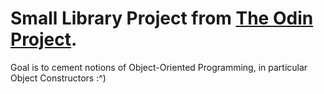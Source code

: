 <h1>Small Library Project from <a href="https://www.theodinproject.com/paths/full-stack-javascript/courses/javascript/lessons/library#introduction">The Odin Project</a>.</h1>

Goal is to cement notions of Object-Oriented Programming, in particular Object Constructors :^) 